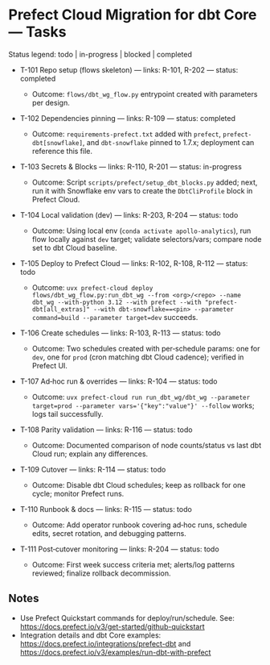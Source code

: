# Prefect Cloud Migration for dbt Core — Tasks

Status legend: todo | in-progress | blocked | completed

- T-101 Repo setup (flows skeleton) — links: R-101, R-202 — status: completed
  - Outcome: `flows/dbt_wg_flow.py` entrypoint created with parameters per design.

- T-102 Dependencies pinning — links: R-109 — status: completed
  - Outcome: `requirements-prefect.txt` added with `prefect`, `prefect-dbt[snowflake]`, and `dbt-snowflake` pinned to 1.7.x; deployment can reference this file.

- T-103 Secrets & Blocks — links: R-110, R-201 — status: in-progress
  - Outcome: Script `scripts/prefect/setup_dbt_blocks.py` added; next, run it with Snowflake env vars to create the `DbtCliProfile` block in Prefect Cloud.

- T-104 Local validation (dev) — links: R-203, R-204 — status: todo
  - Outcome: Using local env (`conda activate apollo-analytics`), run flow locally against `dev` target; validate selectors/vars; compare node set to dbt Cloud baseline.

- T-105 Deploy to Prefect Cloud — links: R-102, R-108, R-112 — status: todo
  - Outcome: `uvx prefect-cloud deploy flows/dbt_wg_flow.py:run_dbt_wg --from <org>/<repo> --name dbt_wg --with-python 3.12 --with prefect --with "prefect-dbt[all_extras]" --with dbt-snowflake==<pin> --parameter command=build --parameter target=dev` succeeds.

- T-106 Create schedules — links: R-103, R-113 — status: todo
  - Outcome: Two schedules created with per‑schedule params: one for `dev`, one for `prod` (cron matching dbt Cloud cadence); verified in Prefect UI.

- T-107 Ad‑hoc run & overrides — links: R-104 — status: todo
  - Outcome: `uvx prefect-cloud run run_dbt_wg/dbt_wg --parameter target=prod --parameter vars='{"key":"value"}' --follow` works; logs tail successfully.

- T-108 Parity validation — links: R-116 — status: todo
  - Outcome: Documented comparison of node counts/status vs last dbt Cloud run; explain any differences.

- T-109 Cutover — links: R-114 — status: todo
  - Outcome: Disable dbt Cloud schedules; keep as rollback for one cycle; monitor Prefect runs.

- T-110 Runbook & docs — links: R-115 — status: todo
  - Outcome: Add operator runbook covering ad‑hoc runs, schedule edits, secret rotation, and debugging patterns.

- T-111 Post‑cutover monitoring — links: R-204 — status: todo
  - Outcome: First week success criteria met; alerts/log patterns reviewed; finalize rollback decommission.

## Notes

- Use Prefect Quickstart commands for deploy/run/schedule. See: https://docs.prefect.io/v3/get-started/github-quickstart
- Integration details and dbt Core examples: https://docs.prefect.io/integrations/prefect-dbt and https://docs.prefect.io/v3/examples/run-dbt-with-prefect
